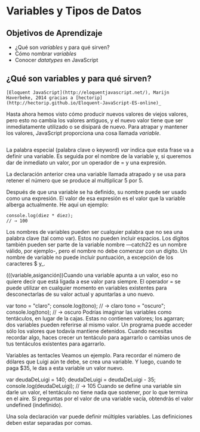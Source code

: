 # Variables y Tipos de Datos
## Objetivos de Aprendizaje
- ¿Qué son _variables_ y para qué sirven?
- Cómo nombrar _variables_
- Conocer _datatypes_ en JavaScript

## ¿Qué son variables y para qué sirven?
```_El contenido a continuación es una traducción al Español de:  
[Eloquent JavaScript](http://eloquentjavascript.net/), Marijn Haverbeke, 2014 gracias a [hectorip](http://hectorip.github.io/Eloquent-JavaScript-ES-online)_
```

Hasta ahora hemos visto cómo producir nuevos valores de viejos valores, pero esto no cambia los valores antiguos, y el nuevo valor tiene que ser inmediatamente utilizado o se disipará de nuevo. Para atrapar y mantener los valores, JavaScript proporciona una cosa llamada _variable_.

```var atrapado = 5 * 5;
```

La palabra especial (palabra clave o keyword) _var_ indica que esta frase va a definir una variable. Es seguida por el nombre de la variable y, si queremos dar de inmediato un valor, por un operador de = y una expresión.

La declaración anterior crea una variable llamada atrapado y se usa para retener el número que se produce al multiplicar 5 por 5.

Después de que una variable se ha definido, su nombre puede ser usado como una expresión. El valor de esa expresión es el valor que la variable alberga actualmente. He aquí un ejemplo:

```var diez = 10;
console.log(diez * diez);
// → 100
```

Los nombres de variables pueden ser cualquier palabra que no sea una palabra clave (tal como var). Estos no pueden incluir espacios. Los dígitos también pueden ser parte de la variable nombre —catch22 es un nombre válido, por ejemplo-, pero el nombre no debe comenzar con un dígito. Un nombre de variable no puede incluir puntuación, a excepción de los caracteres $ y_.

(((variable,asiganción))Cuando una variable apunta a un valor, eso no quiere decir que está ligada a ese valor para siempre. El operador = se puede utilizar en cualquier momento en variables existentes para desconectarlas de su valor actual y apuntarlas a uno nuevo.

var tono = "claro";
console.log(tono);
// → claro
tono = "oscuro";
console.log(tono);
// → oscuro
Podrías imaginar las variables como tentáculos, en lugar de la cajas. Estas no contienen valores; los agarran; dos variables pueden referirse al mismo valor. Un programa puede acceder sólo los valores que todavía mantiene detenidos. Cuando necesitas recordar algo, haces crecer un tentáculo para agarrarlo o cambias unos de tus tentáculos existentes para agarrarlo.

Variables as tentacles
Veamos un ejemplo. Para recordar el número de dólares que Luigi aún te debe, se crea una variable. Y luego, cuando te paga $35, le das a esta variable un valor nuevo.

var deudaDeLuigi = 140;
deudaDeLuigi = deudaDeLuigi - 35;
console.log(deudaDeLuigi);
// → 105
Cuando se define una variable sin darle un valor, el tentáculo no tiene nada que sostener, por lo que termina en el aire. Si preguntas por el valor de una variable vacía, obtendrás el valor undefined (indefinido).

Una sola declaración var puede definir múltiples variables. Las definiciones deben estar separadas por comas.
